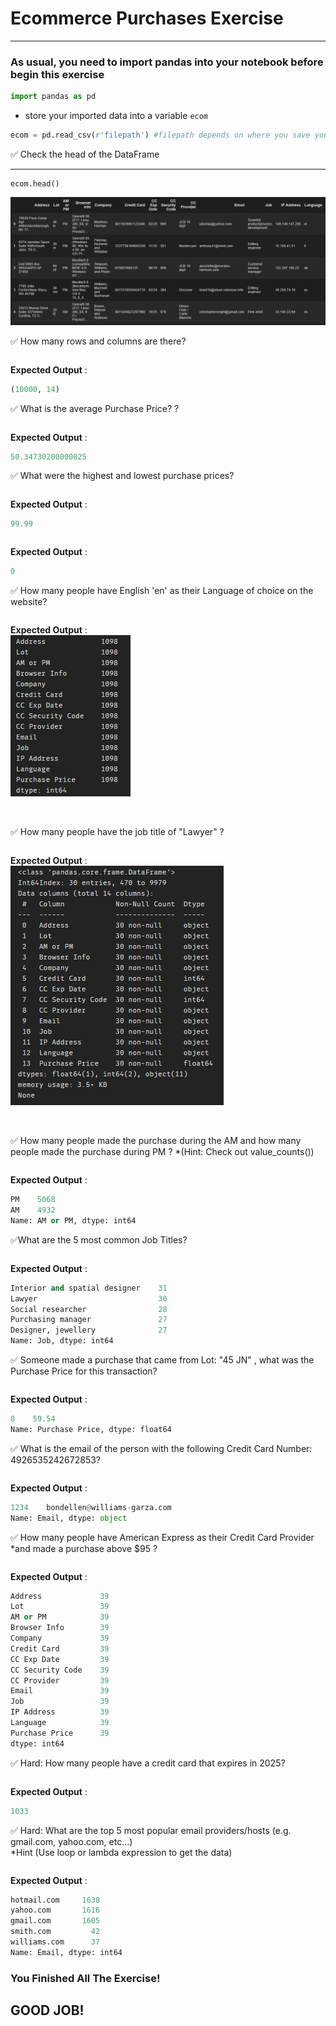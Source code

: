 # Ecommerce Purchases Exercise


<hr>

### As usual, you need to import pandas into your notebook before begin this exercise

```python
import pandas as pd
```
- store your imported data into a variable `ecom`

```python
ecom = pd.read_csv(r'filepath') #filepath depends on where you save your csv file
```


✅ Check the head of the DataFrame

<hr>

```
ecom.head()
```
![ss1](/ss1.png)  


✅ How many rows and columns are there?
```python

```
__Expected Output__ : 
```python
(10000, 14)
```

✅ What is the average Purchase Price? ? 
```python

```
__Expected Output__ :  
```python
50.34730200000025
```

✅ What were the highest and lowest purchase prices?
```python

```
__Expected Output__ :  
```python
99.99
```
```python

```
__Expected Output__ :  
```python
0
```

✅ How many people have English 'en' as their Language of choice on the website?
```python

```
__Expected Output__ :  
![ss](/ss2.png)  

<br/>

✅ How many people have the job title of "Lawyer" ?
```python

```
__Expected Output__ :  
![ss](/ss3.png)  

<br/>

✅ How many people made the purchase during the AM and how many people made the purchase during PM ? 
*(Hint: Check out value_counts()) 
```python

```
__Expected Output__ :  
```python
PM    5068
AM    4932
Name: AM or PM, dtype: int64
```

✅What are the 5 most common Job Titles?
```python

```
__Expected Output__ :  

```python
Interior and spatial designer    31
Lawyer                           30
Social researcher                28
Purchasing manager               27
Designer, jewellery              27
Name: Job, dtype: int64
```

✅ Someone made a purchase that came from Lot: "45 JN" , what was the Purchase Price for this transaction?

```python

```
__Expected Output__ :  

```python
8    59.54
Name: Purchase Price, dtype: float64
```

✅ What is the email of the person with the following Credit Card Number: 4926535242672853?  
```python

```
__Expected Output__ :  

```python
1234    bondellen@williams-garza.com
Name: Email, dtype: object
```

✅ How many people have American Express as their Credit Card Provider *and made a purchase above $95 ?  
```python

```
__Expected Output__ :  

```python
Address             39
Lot                 39
AM or PM            39
Browser Info        39
Company             39
Credit Card         39
CC Exp Date         39
CC Security Code    39
CC Provider         39
Email               39
Job                 39
IP Address          39
Language            39
Purchase Price      39
dtype: int64
```
✅ Hard: How many people have a credit card that expires in 2025?  
```python

```
__Expected Output__ :  

```python
1033
```

✅ Hard: What are the top 5 most popular email providers/hosts (e.g. gmail.com, yahoo.com, etc...)  
*Hint (Use loop or lambda expression to get the data) 
```python

```
__Expected Output__ :   

```python
hotmail.com     1638
yahoo.com       1616
gmail.com       1605
smith.com         42
williams.com      37
Name: Email, dtype: int64
```

### You Finished All The Exercise!

## GOOD JOB!